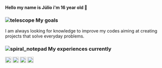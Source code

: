 #### Hello my name is Júlio i'm 16 year old 👋

### ![telescope](https://github.githubassets.com/images/icons/emoji/unicode/1f52d.png) My goals

I am always looking for knowledge to improve my codes aiming at creating projects that solve everyday problems.

### ![spiral_notepad](https://github.githubassets.com/images/icons/emoji/unicode/1f5d2.png) My experiences currently
<p align="left">
<img src="https://devicons.github.io/devicon/devicon.git/icons/html5/html5-original-wordmark.svg" alt="html5"  width="20" height="20"/>
<img src="https://devicons.github.io/devicon/devicon.git/icons/css3/css3-original-wordmark.svg" alt="css3"  width="20" height="20"/>
<img src="https://devicons.github.io/devicon/devicon.git/icons/javascript/javascript-original.svg" alt="javascript" width="20" height="20"/>
<img src="https://devicons.github.io/devicon/devicon.git/icons/nodejs/nodejs-original.svg" alt="nodejs" width="20" height="20"/></p><p align="center"> 
</p> 

